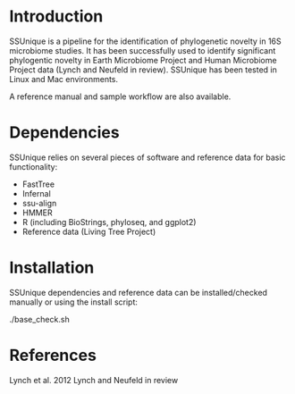 # Introduction
SSUnique is a pipeline for the identification of phylogenetic novelty in 16S microbiome studies. It has been successfully used to identify significant phylogentic novelty in Earth Microbiome Project and Human Microbiome Project data (Lynch and Neufeld in review). SSUnique has been tested in Linux and Mac environments.

A reference manual and sample workflow are also available.

# Dependencies
SSUnique relies on several pieces of software and reference data for basic functionality:

- FastTree
- Infernal
- ssu-align
- HMMER
- R (including BioStrings, phyloseq, and ggplot2)
- Reference data (Living Tree Project)

# Installation
SSUnique dependencies and reference data can be installed/checked manually or using the install script:

./base_check.sh

# References
Lynch et al. 2012
Lynch and Neufeld in review
